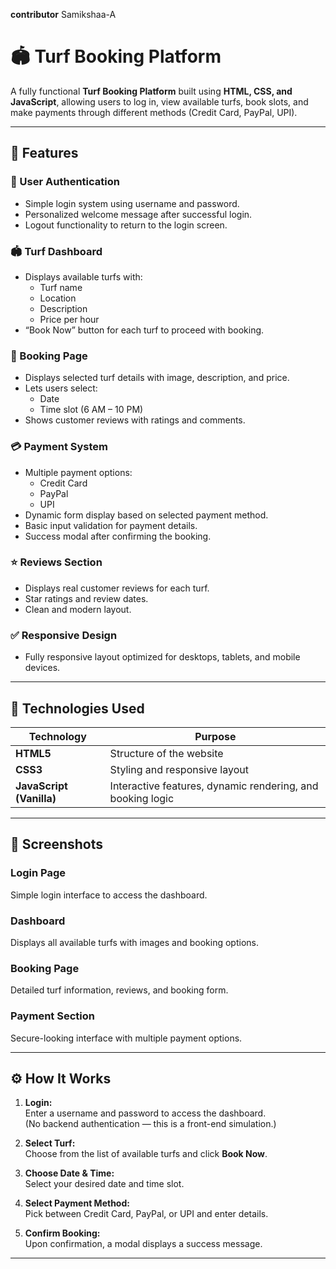 **contributor** Samikshaa-A
# 🏟️ Turf Booking Platform

A fully functional **Turf Booking Platform** built using **HTML, CSS, and JavaScript**, allowing users to log in, view available turfs, book slots, and make payments through different methods (Credit Card, PayPal, UPI).

---

## 🚀 Features

### 👤 User Authentication
- Simple login system using username and password.
- Personalized welcome message after successful login.
- Logout functionality to return to the login screen.

### 🏟️ Turf Dashboard
- Displays available turfs with:
  - Turf name
  - Location
  - Description
  - Price per hour
- “Book Now” button for each turf to proceed with booking.

### 📅 Booking Page
- Displays selected turf details with image, description, and price.
- Lets users select:
  - Date
  - Time slot (6 AM – 10 PM)
- Shows customer reviews with ratings and comments.

### 💳 Payment System
- Multiple payment options:
  - Credit Card
  - PayPal
  - UPI
- Dynamic form display based on selected payment method.
- Basic input validation for payment details.
- Success modal after confirming the booking.

### ⭐ Reviews Section
- Displays real customer reviews for each turf.
- Star ratings and review dates.
- Clean and modern layout.

### ✅ Responsive Design
- Fully responsive layout optimized for desktops, tablets, and mobile devices.

---

## 🧩 Technologies Used

| Technology | Purpose |
|-------------|----------|
| **HTML5** | Structure of the website |
| **CSS3** | Styling and responsive layout |
| **JavaScript (Vanilla)** | Interactive features, dynamic rendering, and booking logic |

---

## 📸 Screenshots

### Login Page
Simple login interface to access the dashboard.

### Dashboard
Displays all available turfs with images and booking options.

### Booking Page
Detailed turf information, reviews, and booking form.

### Payment Section
Secure-looking interface with multiple payment options.

---

## ⚙️ How It Works

1. **Login:**  
   Enter a username and password to access the dashboard.  
   (No backend authentication — this is a front-end simulation.)

2. **Select Turf:**  
   Choose from the list of available turfs and click **Book Now**.

3. **Choose Date & Time:**  
   Select your desired date and time slot.

4. **Select Payment Method:**  
   Pick between Credit Card, PayPal, or UPI and enter details.

5. **Confirm Booking:**  
   Upon confirmation, a modal displays a success message.

---



